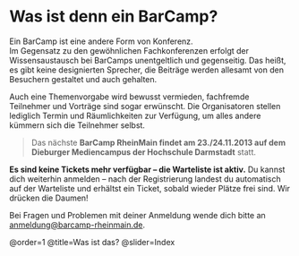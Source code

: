 # Was ist denn ein BarCamp?

Ein BarCamp ist eine andere Form von Konferenz.<br> Im Gegensatz zu den gewöhnlichen Fachkonferenzen
erfolgt der Wissensaustausch bei BarCamps unentgeltlich und gegenseitig. Das heißt, es gibt keine
designierten Sprecher, die Beiträge werden allesamt von den Besuchern gestaltet und auch gehalten. 

Auch eine Themenvorgabe wird bewusst vermieden, fachfremde Teilnehmer und Vorträge sind sogar erwünscht.
Die Organisatoren stellen lediglich Termin und Räumlichkeiten zur Verfügung, um alles andere kümmern
sich die Teilnehmer selbst.

> Das nächste **BarCamp RheinMain findet am 23./24.11.2013 auf dem Dieburger Mediencampus der Hochschule Darmstadt** statt.

**Es sind keine Tickets mehr verfügbar – die Warteliste ist aktiv.** Du kannst dich weiterhin anmelden – nach der Registrierung landest du automatisch auf der Warteliste und erhältst ein Ticket, sobald wieder Plätze frei sind. Wir drücken die Daumen!

Bei Fragen und Problemen mit deiner Anmeldung wende dich bitte an [anmeldung@barcamp-rheinmain.de](mailto:anmeldung@barcamp-rheinmain.de).

@order=1
@title=Was ist das?
@slider=Index

